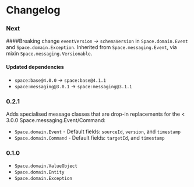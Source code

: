 Changelog
=========

### Next
####Breaking change
`eventVersion` -> `schemaVersion` in `Space.domain.Event` and 
`Space.domain.Exception`. Inherited from `Space.messaging.Event`, via mixin 
`Space.messaging.Versionable`.

#### Updated dependencies
- `space:base@4.0.0` -> `space:base@4.1.1`
- `space:messaging@3.0.1` -> `space:messaging@3.1.1`

### 0.2.1
Adds specialised message classes that are drop-in replacements
for the < 3.0.0 Space.messaging.Event/Command:
- `Space.domain.Event` - Default fields: `sourceId`, `version`, and `timestamp`
- `Space.domain.Command` - Default fields: `targetId`, and `timestamp`

### 0.1.0

- `Space.domain.ValueObject`
- `Space.domain.Entity`
- `Space.domain.Exception`
